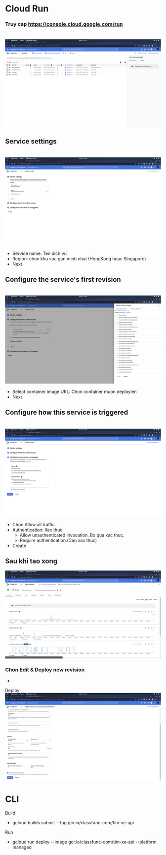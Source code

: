 # Cloud Run

### Truy cap https://console.cloud.google.com/run
#

![alt text](./images/8.png "Title")

## Service settings
#
![alt text](./images/9.png "Title")
- Service name: Ten dich vu
- Region: chon khu vuc gan minh nhat (HongKong hoac Singapore)
- Next

## Configure the service's first revision
#
![alt text](./images/10.png "Title")
- Select container image URL: Chon container muon deploylen
- Next

## Configure how this service is triggered
#
![alt text](./images/11.png "Title")
- Chon Allow all traffic
- Authentication: Xac thuc
    + Allow unauthenticated invocation. Bo qua xac thuc.
    + Require authentication.(Can xac thuc)
- Create

## Sau khi tao xong
![alt text](./images/12.png "Title")

### Chon Edit & Deploy new revision
- 
Deploy
![alt text](./images/13.png "Title")

# CLI
Build
- gcloud builds submit --tag gcr.io/classfunc-com/tim-xe-api

Run
- gcloud run deploy --image gcr.io/classfunc-com/tim-xe-api --platform managed